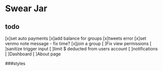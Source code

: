 # Swear Jar

## todo

[x]set auto payments
[x]add balance for groups
[x]tweets error
[x]set venmo note message - fix time?
[x]join a group
[ ]Fix view permissions
[ ]sanitize trigger input
[ ]limit $ deducted from users account
[ ]notifications
[ ]Dashboard
[ ]About page

###styles

